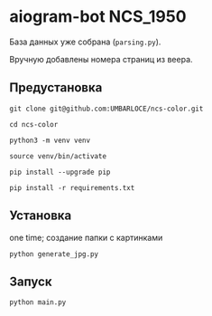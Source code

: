 # aiogram-bot NCS_1950

База данных уже собрана (`parsing.py`).

Вручную добавлены номера страниц из веера.


## Предустановка

`git clone git@github.com:UMBARLOCE/ncs-color.git`

`cd ncs-color`

`python3 -m venv venv`

`source venv/bin/activate`

`pip install --upgrade pip`

`pip install -r requirements.txt`


## Установка

one time; создание папки с картинками

`python generate_jpg.py`

## Запуск

`python main.py`
